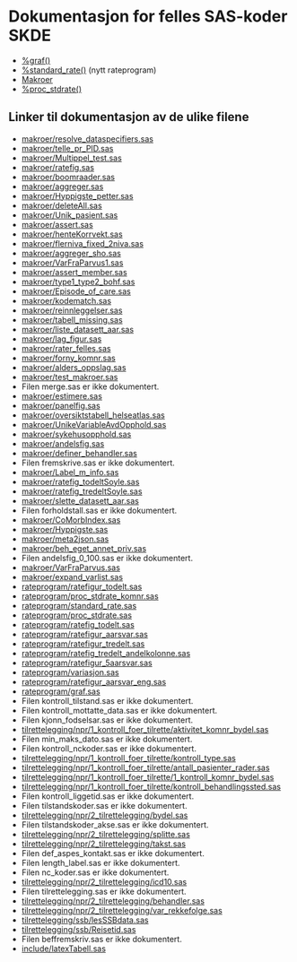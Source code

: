 # Dokumentasjon for felles SAS-koder SKDE

- [%graf()](graf)
- [%standard_rate()](standard_rate) (nytt rateprogram)
- [Makroer](makroer_doc)
- [%proc_stdrate()](rateprogram_doc)


## Linker til dokumentasjon av de ulike filene

- [makroer/resolve_dataspecifiers.sas](resolve_dataspecifiers)
- [makroer/telle_pr_PID.sas](telle_pr_PID)
- [makroer/Multippel_test.sas](Multippel_test)
- [makroer/ratefig.sas](ratefig)
- [makroer/boomraader.sas](boomraader)
- [makroer/aggreger.sas](aggreger)
- [makroer/Hyppigste_petter.sas](Hyppigste_petter)
- [makroer/deleteAll.sas](deleteAll)
- [makroer/Unik_pasient.sas](Unik_pasient)
- [makroer/assert.sas](assert)
- [makroer/henteKorrvekt.sas](henteKorrvekt)
- [makroer/flerniva_fixed_2niva.sas](flerniva_fixed_2niva)
- [makroer/aggreger_sho.sas](aggreger_sho)
- [makroer/VarFraParvus1.sas](VarFraParvus1)
- [makroer/assert_member.sas](assert_member)
- [makroer/type1_type2_bohf.sas](type1_type2_bohf)
- [makroer/Episode_of_care.sas](Episode_of_care)
- [makroer/kodematch.sas](kodematch)
- [makroer/reinnleggelser.sas](reinnleggelser)
- [makroer/tabell_missing.sas](tabell_missing)
- [makroer/liste_datasett_aar.sas](liste_datasett_aar)
- [makroer/lag_figur.sas](lag_figur)
- [makroer/rater_felles.sas](rater_felles)
- [makroer/forny_komnr.sas](forny_komnr)
- [makroer/alders_oppslag.sas](alders_oppslag)
- [makroer/test_makroer.sas](test_makroer)
- Filen merge.sas er ikke dokumentert.
- [makroer/estimere.sas](estimere)
- [makroer/panelfig.sas](panelfig)
- [makroer/oversiktstabell_helseatlas.sas](oversiktstabell_helseatlas)
- [makroer/UnikeVariableAvdOpphold.sas](UnikeVariableAvdOpphold)
- [makroer/sykehusopphold.sas](sykehusopphold)
- [makroer/andelsfig.sas](andelsfig)
- [makroer/definer_behandler.sas](definer_behandler)
- Filen fremskrive.sas er ikke dokumentert.
- [makroer/Label_m_info.sas](Label_m_info)
- [makroer/ratefig_todeltSoyle.sas](ratefig_todeltSoyle)
- [makroer/ratefig_tredeltSoyle.sas](ratefig_tredeltSoyle)
- [makroer/slette_datasett_aar.sas](slette_datasett_aar)
- Filen forholdstall.sas er ikke dokumentert.
- [makroer/CoMorbIndex.sas](CoMorbIndex)
- [makroer/Hyppigste.sas](Hyppigste)
- [makroer/meta2json.sas](meta2json)
- [makroer/beh_eget_annet_priv.sas](beh_eget_annet_priv)
- Filen andelsfig_0_100.sas er ikke dokumentert.
- [makroer/VarFraParvus.sas](VarFraParvus)
- [makroer/expand_varlist.sas](expand_varlist)
- [rateprogram/ratefigur_todelt.sas](ratefigur_todelt)
- [rateprogram/proc_stdrate_komnr.sas](proc_stdrate_komnr)
- [rateprogram/standard_rate.sas](standard_rate)
- [rateprogram/proc_stdrate.sas](proc_stdrate)
- [rateprogram/ratefig_todelt.sas](ratefig_todelt)
- [rateprogram/ratefigur_aarsvar.sas](ratefigur_aarsvar)
- [rateprogram/ratefigur_tredelt.sas](ratefigur_tredelt)
- [rateprogram/ratefig_tredelt_andelkolonne.sas](ratefig_tredelt_andelkolonne)
- [rateprogram/ratefigur_5aarsvar.sas](ratefigur_5aarsvar)
- [rateprogram/variasjon.sas](variasjon)
- [rateprogram/ratefigur_aarsvar_eng.sas](ratefigur_aarsvar_eng)
- [rateprogram/graf.sas](graf)
- Filen kontroll_tilstand.sas er ikke dokumentert.
- Filen kontroll_mottatte_data.sas er ikke dokumentert.
- Filen kjonn_fodselsar.sas er ikke dokumentert.
- [tilrettelegging/npr/1_kontroll_foer_tilrette/aktivitet_komnr_bydel.sas](aktivitet_komnr_bydel)
- Filen min_maks_dato.sas er ikke dokumentert.
- Filen kontroll_nckoder.sas er ikke dokumentert.
- [tilrettelegging/npr/1_kontroll_foer_tilrette/kontroll_type.sas](kontroll_type)
- [tilrettelegging/npr/1_kontroll_foer_tilrette/antall_pasienter_rader.sas](antall_pasienter_rader)
- [tilrettelegging/npr/1_kontroll_foer_tilrette/1_kontroll_komnr_bydel.sas](1_kontroll_komnr_bydel)
- [tilrettelegging/npr/1_kontroll_foer_tilrette/kontroll_behandlingssted.sas](kontroll_behandlingssted)
- Filen kontroll_liggetid.sas er ikke dokumentert.
- Filen tilstandskoder.sas er ikke dokumentert.
- [tilrettelegging/npr/2_tilrettelegging/bydel.sas](bydel)
- Filen tilstandskoder_akse.sas er ikke dokumentert.
- [tilrettelegging/npr/2_tilrettelegging/splitte.sas](splitte)
- [tilrettelegging/npr/2_tilrettelegging/takst.sas](takst)
- Filen def_aspes_kontakt.sas er ikke dokumentert.
- Filen length_label.sas er ikke dokumentert.
- Filen nc_koder.sas er ikke dokumentert.
- [tilrettelegging/npr/2_tilrettelegging/icd10.sas](icd10)
- Filen tilrettelegging.sas er ikke dokumentert.
- [tilrettelegging/npr/2_tilrettelegging/behandler.sas](behandler)
- [tilrettelegging/npr/2_tilrettelegging/var_rekkefolge.sas](var_rekkefolge)
- [tilrettelegging/ssb/lesSSBdata.sas](lesSSBdata)
- [tilrettelegging/ssb/Reisetid.sas](Reisetid)
- Filen beffremskriv.sas er ikke dokumentert.
- [include/latexTabell.sas](latexTabell)
